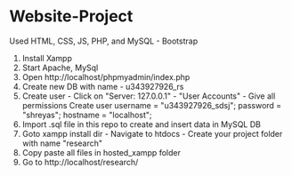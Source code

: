 # Website-Project
Used HTML, CSS, JS, PHP, and MySQL - Bootstrap

1) Install Xampp
2) Start Apache, MySql
3) Open http://localhost/phpmyadmin/index.php
4) Create new DB with name - u343927926_rs
5) Create user - Click on "Server: 127.0.0.1" - "User Accounts" - Give all permissions
	Create user username = "u343927926_sdsj"; password = "shreyas"; hostname = "localhost";
6) Import .sql file in this repo to create and insert data in MySQL DB
7) Goto xampp install dir - Navigate to htdocs - Create your project folder with name "research"
8) Copy paste all files in hosted_xampp folder
9) Go to http://localhost/research/ 
